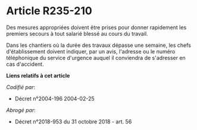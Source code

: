 # Article R235-210

Des mesures appropriées doivent être prises pour donner rapidement les premiers secours à tout salarié blessé au cours du
travail.

Dans les chantiers où la durée des travaux dépasse une semaine, les chefs d'établissement doivent indiquer, par un avis,
l'adresse ou le numéro téléphonique du service d'urgence auquel il conviendra de s'adresser en cas d'accident.

**Liens relatifs à cet article**

_Codifié par_:

  - Décret n°2004-196 2004-02-25

_Abrogé par_:

  - Décret n°2018-953 du 31 octobre 2018 - art. 56
